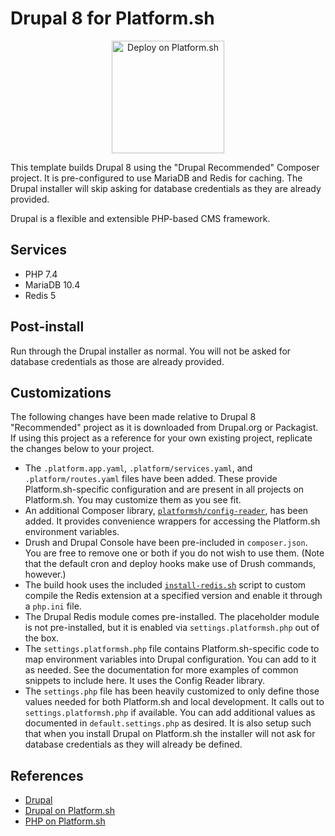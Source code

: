 # Drupal 8 for Platform.sh

<p align="center">
<a href="https://console.platform.sh/projects/create-project?template=https://raw.githubusercontent.com/platformsh/template-builder/master/templates/drupal8/.platform.template.yaml&utm_content=drupal8&utm_source=github&utm_medium=button&utm_campaign=deploy_on_platform">
    <img src="https://platform.sh/images/deploy/lg-blue.svg" alt="Deploy on Platform.sh" width="180px" />
</a>
</p>

This template builds Drupal 8 using the "Drupal Recommended" Composer project.  It is pre-configured to use MariaDB and Redis for caching.  The Drupal installer will skip asking for database credentials as they are already provided.

Drupal is a flexible and extensible PHP-based CMS framework.

## Services

* PHP 7.4
* MariaDB 10.4
* Redis 5

## Post-install

Run through the Drupal installer as normal.  You will not be asked for database credentials as those are already provided.

## Customizations

The following changes have been made relative to Drupal 8 "Recommended" project as it is downloaded from Drupal.org or Packagist.  If using this project as a reference for your own existing project, replicate the changes below to your project.

* The `.platform.app.yaml`, `.platform/services.yaml`, and `.platform/routes.yaml` files have been added.  These provide Platform.sh-specific configuration and are present in all projects on Platform.sh.  You may customize them as you see fit.
* An additional Composer library, [`platformsh/config-reader`](https://github.com/platformsh/config-reader-php), has been added.  It provides convenience wrappers for accessing the Platform.sh environment variables.
* Drush and Drupal Console have been pre-included in `composer.json`.  You are free to remove one or both if you do not wish to use them.  (Note that the default cron and deploy hooks make use of Drush commands, however.)
* The build hook uses the included [`install-redis.sh`](install-redis.sh) script to custom compile the Redis extension at a specified version and enable it through a `php.ini` file.
* The Drupal Redis module comes pre-installed.  The placeholder module is not pre-installed, but it is enabled via `settings.platformsh.php` out of the box.
* The `settings.platformsh.php` file contains Platform.sh-specific code to map environment variables into Drupal configuration. You can add to it as needed. See the documentation for more examples of common snippets to include here.  It uses the Config Reader library.
* The `settings.php` file has been heavily customized to only define those values needed for both Platform.sh and local development.  It calls out to `settings.platformsh.php` if available.  You can add additional values as documented in `default.settings.php` as desired.  It is also setup such that when you install Drupal on Platform.sh the installer will not ask for database credentials as they will already be defined.

## References

* [Drupal](https://www.drupal.org/)
* [Drupal on Platform.sh](https://docs.platform.sh/frameworks/drupal8.html)
* [PHP on Platform.sh](https://docs.platform.sh/languages/php.html)
